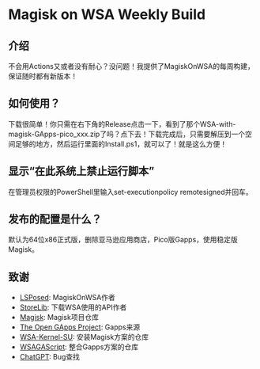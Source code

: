 # Magisk on WSA Weekly Build

## 介绍

不会用Actions又或者没有耐心？没问题！我提供了MagiskOnWSA的每周构建，保证随时都有新版本！

## 如何使用？

下载很简单！你只需在右下角的Release点击一下，看到了那个WSA-with-magisk-GApps-pico_xxx.zip了吗？点下去！下载完成后，只需要解压到一个空间足够的地方，然后运行里面的Install.ps1，就可以了！就是这么方便！

## 显示“在此系统上禁止运行脚本”

在管理员权限的PowerShell里输入set-executionpolicy remotesigned并回车。

## 发布的配置是什么？

默认为64位x86正式版，删除亚马逊应用商店，Pico版Gapps，使用稳定版Magisk。

## 致谢

- [LSPosed](https://github.com/LSPosed/): MagiskOnWSA作者
- [StoreLib](https://github.com/StoreDev/StoreLib): 下载WSA使用的API作者
- [Magisk](https://github.com/topjohnwu/Magisk): Magisk项目仓库
- [The Open GApps Project](https://opengapps.org): Gapps来源
- [WSA-Kernel-SU](https://github.com/LSPosed/WSA-Kernel-SU): 安装Magisk方案的仓库
- [WSAGAScript](https://github.com/ADeltaX/WSAGAScript): 整合Gapps方案的仓库
- [ChatGPT](https://chat.openai.com/): Bug查找
